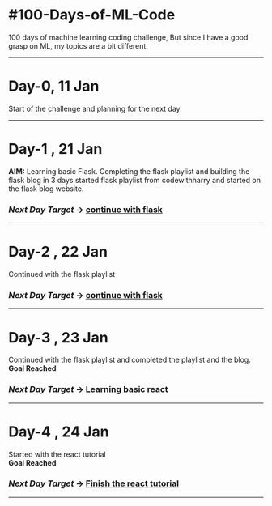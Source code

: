 # #100-Days-of-ML-Code
100 days of machine learning coding challenge, But since I have a good grasp on ML, my topics are a bit different. 
<hr>

# Day-0, 11 Jan 
Start of the challenge and planning for the next day
<hr>

# Day-1 , 21 Jan 
**AIM:** Learning basic Flask. Completing the flask playlist and building the flask blog in 3 days
started flask playlist from codewithharry and started on the flask blog website.<br>
### *Next Day Target* -> <u>continue with flask</u>
<hr>

# Day-2 , 22 Jan
Continued with the flask playlist<br>
### *Next Day Target* -> <u>continue with flask</u>
<hr>

# Day-3 , 23 Jan
Continued with the flask playlist and completed the playlist and the blog.<br>
**Goal Reached**<br>
### *Next Day Target* -> <u> Learning basic react </u>
<hr>

# Day-4 , 24 Jan
Started with the react tutorial<br>
**Goal Reached**<br>
### *Next Day Target* -> <u> Finish the react tutorial</u>
<hr>
